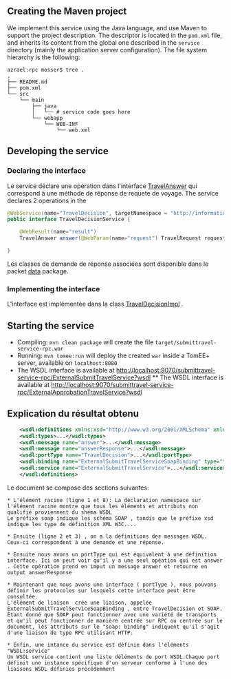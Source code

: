 ## Creating the Maven project

We implement this service using the Java language, and use Maven to support the project description. The descriptor is located in the `pom.xml` file, and inherits its content from the global one described in the `service` directory (mainly the application server configuration).  The file system hierarchy is the following:

```
azrael:rpc mosser$ tree .
.
├── README.md
├── pom.xml
└── src
    └── main
        ├── java
        │   └── # service code goes here
        └── webapp
            └── WEB-INF
                └── web.xml
```

## Developing the service

### Declaring the interface

Le service déclare une opération dans l'interface [TravelAnswer](https://github.com/MatthieuGenovese/VirtualTravelAgency/blob/master/services/rpc/src/main/java/submittravel/service/TravelDecisionService.java) qui correspond à une méthode de réponse de requete de voyage.
The service declares 2 operations in the 
```java
@WebService(name="TravelDecision", targetNamespace = "http://informatique.polytech.unice.fr/soa1/cookbook/")
public interface TravelDecisionService {

    @WebResult(name="result")
    TravelAnswer answer(@WebParam(name="request") TravelRequest request,@WebParam(name="answer") boolean answer);

}
```

Les classes de demande de réponse associées sont disponible dans le packet [data](https://github.com/MatthieuGenovese/VirtualTravelAgency/tree/master/services/rpc/src/main/java/submittravel/data) package.

### Implementing the interface

L'interface est implémentée dans la class [TravelDecisionImpl](https://github.com/MatthieuGenovese/VirtualTravelAgency/blob/master/services/rpc/src/main/java/submittravel/service/TravelDecisionImpl.java) .

## Starting the service

  * Compiling: `mvn clean package` will create the file `target/submittravel-service-rpc.war`
  * Running: `mvn tomee:run` will deploy the created `war` inside a TomEE+ server, available on `localhost:8080`
  * The WSDL interface is available at [http://localhost:9070/submittravel-service-rpc/ExternalSubmitTravelService?wsdl](http://localhost:8080/submittravel-service-rpc/ExternalSubmitTravelService?wsdl)
  ** The WSDL interface is available at [http://localhost:9070/submittravel-service-rpc/ExternalApprobationTravelService?wsdl](http://localhost:9070/submittravel-service-rpc/ExternalApprobationTravelService?wsdl)
## Explication du résultat obtenu

```xml
    <wsdl:definitions xmlns:xsd="http://www.w3.org/2001/XMLSchema" xmlns:wsdl="http://schemas.xmlsoap.org/wsdl/" xmlns:tns="http://informatique.polytech.unice.fr/soa1/cookbook/" xmlns:soap="http://schemas.xmlsoap.org/wsdl/soap/" xmlns:ns1="http://schemas.xmlsoap.org/soap/http" name="ExternalSubmitTravelService" targetNamespace="http://informatique.polytech.unice.fr/soa1/cookbook/">
    <wsdl:types>...</wsdl:types>
    <wsdl:message name="answer">...</wsdl:message>
    <wsdl:message name="answerResponse">...</wsdl:message>
    <wsdl:portType name="TravelDecision">...</wsdl:portType>
    <wsdl:binding name="ExternalSubmitTravelServiceSoapBinding" type="tns:TravelDecision">...</wsdl:binding>
    <wsdl:service name="ExternalSubmitTravelService">...</wsdl:service>
    </wsdl:definitions>
```

Le document se compose des sections suivantes:

    * L'élément racine (ligne 1 et 8): La déclaration namespace sur l'élément racine montre que tous les éléments et attributs non qualifié proviennent du shéma WSDL
    Le préfixe soap indique les schéma SOAP , tandis que le préfixe xsd indique les type de définition XML W3C....
    
    * Ensuite (ligne 2 et 3) , on a la définitions des messages WSDL. Ceux-ci correspondent à une demande et une réponse.
    
    * Ensuite nous avons un portType qui est équivalent à une définition interface. Ici on peut voir qu'il y a une seul opéation qui est answer . Cette opération prend en imput un message answer et retourne en output answerResponse
    
    * Maintenant que nous avons une interface ( portType ), nous pouvons définir les protocoles sur lesquels cette interface peut être consultée. 
    L'élément de liaison  crée une liaison, appelée ExternalSubmitTravelServiceSoapBinding , entre TravelDecision et SOAP. 
    Étant donné que SOAP peut fonctionner avec une variété de transports  et qu'il peut fonctionner de manière centrée sur RPC ou centrée sur le document, les attributs sur le "soap: binding" indiquent qu'il s'agit d'une liaison de type RPC utilisant HTTP.
    
    * Enfin, une intance du service est définie dans l'éléments "WSDL:service" 
    Un WSDL service contient une liste déléments de port WSDL.Chaque port définit une instance spécifique d'un serveur conforme à l'une des liaisons WSDL définies précédemment 
    